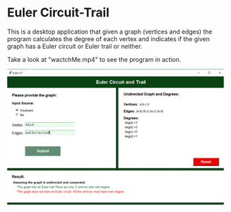 # Euler Circuit-Trail
This is a desktop application that given a graph (vertices and edges) the program calculates the degree of each vertex and indicates if the given graph has a Euler circuit or Euler trail or neither.  
   
Take a look at "wactchMe.mp4" to see the program in action.

![](presentation.JPG)
